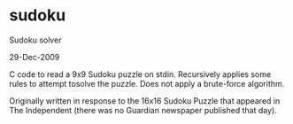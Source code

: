 # sudoku
Sudoku solver

29-Dec-2009

C code to read a 9x9 Sudoku puzzle on stdin.
Recursively applies some rules to attempt tosolve the puzzle.
Does not apply a brute-force algorithm.

Originally written in response to the 16x16 Sudoku Puzzle that appeared in The Independent (there was no Guardian newspaper published that day).
